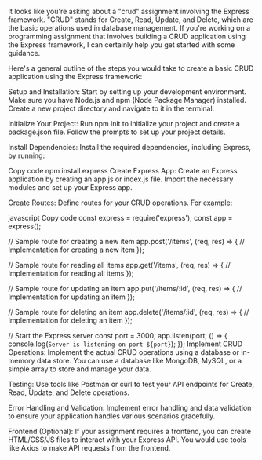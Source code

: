 It looks like you're asking about a "crud" assignment involving the Express framework. "CRUD" stands for Create, Read, Update, and Delete, which are the basic operations used in database management. If you're working on a programming assignment that involves building a CRUD application using the Express framework, I can certainly help you get started with some guidance.

Here's a general outline of the steps you would take to create a basic CRUD application using the Express framework:

Setup and Installation:
Start by setting up your development environment. Make sure you have Node.js and npm (Node Package Manager) installed. Create a new project directory and navigate to it in the terminal.

Initialize Your Project:
Run npm init to initialize your project and create a package.json file. Follow the prompts to set up your project details.

Install Dependencies:
Install the required dependencies, including Express, by running:

Copy code
npm install express
Create Express App:
Create an Express application by creating an app.js or index.js file. Import the necessary modules and set up your Express app.

Create Routes:
Define routes for your CRUD operations. For example:

javascript
Copy code
const express = require('express');
const app = express();

// Sample route for creating a new item
app.post('/items', (req, res) => {
    // Implementation for creating a new item
});

// Sample route for reading all items
app.get('/items', (req, res) => {
    // Implementation for reading all items
});

// Sample route for updating an item
app.put('/items/:id', (req, res) => {
    // Implementation for updating an item
});

// Sample route for deleting an item
app.delete('/items/:id', (req, res) => {
    // Implementation for deleting an item
});

// Start the Express server
const port = 3000;
app.listen(port, () => {
    console.log(`Server is listening on port ${port}`);
});
Implement CRUD Operations:
Implement the actual CRUD operations using a database or in-memory data store. You can use a database like MongoDB, MySQL, or a simple array to store and manage your data.

Testing:
Use tools like Postman or curl to test your API endpoints for Create, Read, Update, and Delete operations.

Error Handling and Validation:
Implement error handling and data validation to ensure your application handles various scenarios gracefully.

Frontend (Optional):
If your assignment requires a frontend, you can create HTML/CSS/JS files to interact with your Express API. You would use tools like Axios to make API requests from the frontend.